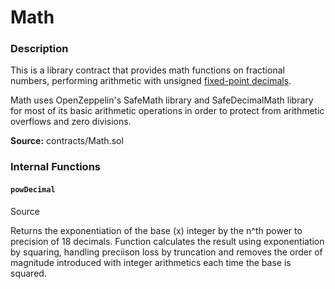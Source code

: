 # Math

### Description <a id="description"></a>

This is a library contract that provides math functions on fractional numbers, performing arithmetic with unsigned [fixed-point decimals](https://en.wikipedia.org/wiki/Fixed-point_arithmetic).

Math uses OpenZeppelin's SafeMath library and SafeDecimalMath library for most of its basic arithmetic operations in order to protect from arithmetic overflows and zero divisions.

**Source:** contracts/Math.sol

### Internal Functions <a id="internal-functions"></a>

#### `powDecimal` <a id="powdecimal"></a>

Source

Returns the exponentiation of the base \(x\) integer by the n^th power to precision of 18 decimals. Function calculates the result using exponentiation by squaring, handling preciison loss by truncation and removes the order of magnitude introduced with integer arithmetics each time the base is squared.

